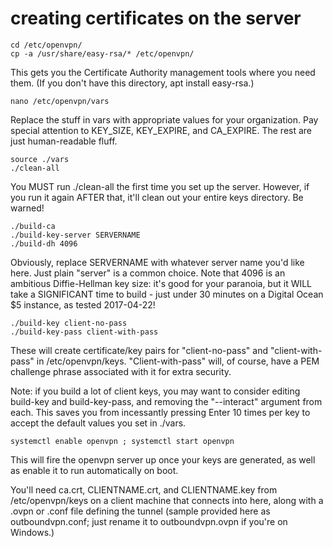 # creating certificates on the server

    cd /etc/openvpn/
    cp -a /usr/share/easy-rsa/* /etc/openvpn/

This gets you the Certificate Authority management tools where you need them.  (If you don't have this directory, apt install easy-rsa.)

    nano /etc/openvpn/vars

Replace the stuff in vars with appropriate values for your organization. Pay special attention to KEY_SIZE, KEY_EXPIRE, and CA_EXPIRE. The rest are just human-readable fluff.

    source ./vars
    ./clean-all

You MUST run ./clean-all the first time you set up the server. However, if you run it again AFTER that, it'll clean out your entire keys directory. Be warned!

    ./build-ca
    ./build-key-server SERVERNAME
    ./build-dh 4096

Obviously, replace SERVERNAME with whatever server name you'd like here. Just plain "server" is a common choice.  Note that 4096 is an ambitious Diffie-Hellman key size: it's good for your paranoia, but it WILL take a SIGNIFICANT time to build - just under 30 minutes on a Digital Ocean $5 instance, as tested 2017-04-22!

    ./build-key client-no-pass
    ./build-key-pass client-with-pass

These will create certificate/key pairs for "client-no-pass" and "client-with-pass" in /etc/openvpn/keys.  "Client-with-pass" will, of course, have a PEM challenge phrase associated with it for extra security.

Note: if you build a lot of client keys, you may want to consider editing build-key and build-key-pass, and removing the "--interact" argument from each. This saves you from incessantly pressing Enter 10 times per key to accept the default values you set in ./vars.

    systemctl enable openvpn ; systemctl start openvpn 

This will fire the openvpn server up once your keys are generated, as well as enable it to run automatically on boot.

You'll need ca.crt, CLIENTNAME.crt, and CLIENTNAME.key from /etc/openvpn/keys on a client machine that connects into here, along with a .ovpn or .conf file defining the tunnel (sample provided here as outboundvpn.conf; just rename it to outboundvpn.ovpn if you're on Windows.)

